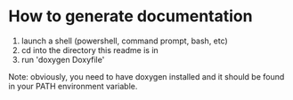 How to generate documentation
=============================
1) launch a shell (powershell, command prompt, bash, etc)
2) cd into the directory this readme is in
3) run 'doxygen Doxyfile'

Note: obviously, you need to have doxygen installed and it should be found in your PATH environment variable.